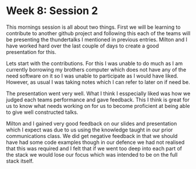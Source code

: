 # Week 8: Session 2

This mornings session is all about two things. First we will be learning to contribute to another github project and following this each of the teams will be presenting the thundertalks I mentioned in previous entries. Milton and I have worked hard over the last couple of days to create a good presentation for this.

Lets start with the contributions. For this I was unable to do much as I am currently borrowing my brothers computer which does not have any of the need software on it so I was unable to participate as I would have liked. However, as usual I was taking notes which I can refer to later on if need be.

The presentation went very well. What I think I esspecially liked was how we judged each teams performance and gave feedback. This I think is great for us to know what needs working on for us to become proficient at being able to give well constructed talks.

Milton and I gained very good feedback on our slides and presentation which I expect was due to us using the knowledge taught in our prior communications class. We did get negative feedback in that we should have had some code examples though in our defence we had not realised that this was required and I felt that if we went too deep into each part of the stack we would lose our focus which was intended to be on the full stack itself.